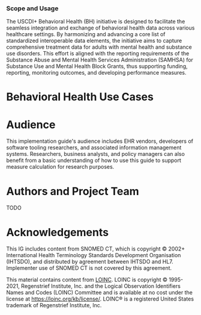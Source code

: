 ### Scope and Usage 

The USCDI+ Behavioral Health (BH) initiative is designed to facilitate the seamless integration and exchange of behavioral health data across various healthcare settings. By harmonizing and advancing a core list of standardized interoperable data elements, the initiative aims to capture comprehensive treatment data for adults with mental health and substance use disorders. This effort is aligned with the reporting requirements of the Substance Abuse and Mental Health Services Administration (SAMHSA) for Substance Use and Mental Health Block Grants, thus supporting funding, reporting, monitoring outcomes, and developing performance measures. 

# Behavioral Health Use Cases

# Audience
This implementation guide's audience includes EHR vendors, developers of software tooling researchers, and associated information management systems. Researchers, business analysts, and policy managers can also benefit from a basic understanding of how to use this guide to support measure calculation for research purposes. 

# Authors and Project Team
TODO

# Acknowledgements
This IG includes content from SNOMED CT, which is copyright © 2002+ International Health Terminology Standards Development Organisation (IHTSDO), and distributed by agreement between IHTSDO and HL7. Implementer use of SNOMED CT is not covered by this agreement. 

This material contains content from [LOINC](https://loinc.org/). LOINC is copyright © 1995-2021, Regenstrief Institute, Inc. and the Logical Observation Identifiers Names and Codes (LOINC) Committee and is available at no cost under the license at https://loinc.org/kb/license/. LOINC® is a registered United States trademark of Regenstrief Institute, Inc. 